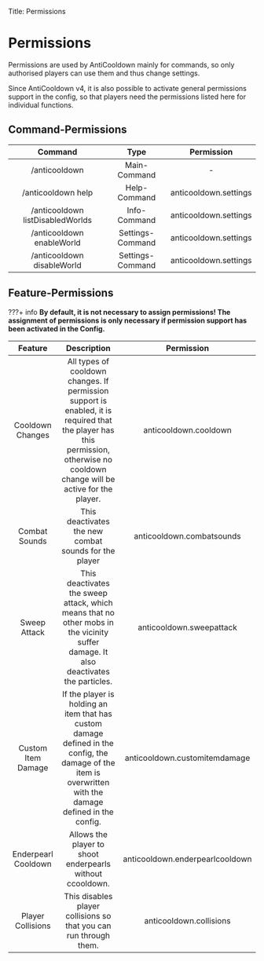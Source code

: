 Title: Permissions

# Permissions

Permissions are used by AntiCooldown mainly for commands, so only authorised players can use them and thus change settings.

Since AntiCooldown v4, it is also possible to activate general permissions support in the config, so that players need the permissions listed here for individual functions.

## Command-Permissions

|              Command             |       Type       |       Permission      |
|:--------------------------------:|:----------------:|:---------------------:|
|           /anticooldown          |   Main-Command   |           -           |
|        /anticooldown help        |   Help-Command   | anticooldown.settings |
| /anticooldown listDisabledWorlds | Info-Command     | anticooldown.settings |
| /anticooldown enableWorld        | Settings-Command | anticooldown.settings |
| /anticooldown disableWorld       | Settings-Command | anticooldown.settings |

## Feature-Permissions

???+ info
    **By default, it is not necessary to assign permissions!
    The assignment of permissions is only necessary if permission support has been activated in the Config.**

|       Feature      |                                                                                    Description                                                                                   |           Permission          |
|:------------------:|:--------------------------------------------------------------------------------------------------------------------------------------------------------------------------------:|:-----------------------------:|
|  Cooldown Changes  | All types of cooldown changes. If permission support is enabled, it is required that the player has this permission, otherwise no cooldown change will be active for the player. |     anticooldown.cooldown     |
|    Combat Sounds   |                                                               This deactivates the new combat sounds for the player                                                              |   anticooldown.combatsounds   |
|    Sweep Attack    |                        This deactivates the sweep attack, which means that no other mobs in the vicinity suffer damage. It also deactivates the particles.                       |    anticooldown.sweepattack   |
| Custom Item Damage |            If the player is holding an item that has custom damage defined in the config, the damage of the item is overwritten with the damage defined in the config.           | anticooldown.customitemdamage |
| Enderpearl Cooldown | Allows the player to shoot enderpearls without ccooldown. | anticooldown.enderpearlcooldown |
| Player Collisions | This disables player collisions so that you can run through them. | anticooldown.collisions |


